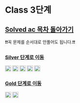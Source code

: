 # Class 3단계

## [Solved ac 목차 돌아가기](../../README.md)

❗️❗️꼭 문제를 순서대로 안풀어도 됩니다.❗️❗️

### [Silver 단계로 이동](./Silver/README.md)

<span>
<img src ="https://static.solved.ac/tier_small/6.svg" width = "20">
<img src ="https://static.solved.ac/tier_small/7.svg" width = "20">
<img src ="https://static.solved.ac/tier_small/8.svg" width = "20">
<img src ="https://static.solved.ac/tier_small/9.svg" width = "20">
<img src ="https://static.solved.ac/tier_small/10.svg" width = "20">
</span>


### [Gold 단계로 이동](./Gold/README.md)

<span>
<img src ="https://static.solved.ac/tier_small/11.svg" width = "20">
<img src ="https://static.solved.ac/tier_small/12.svg" width = "20">
</span>